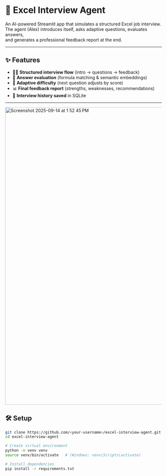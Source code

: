 # 🤖 Excel Interview Agent

An AI-powered Streamlit app that simulates a structured Excel job interview.  
The agent (Alex) introduces itself, asks adaptive questions, evaluates answers,  
and generates a professional feedback report at the end.

---

## ✨ Features
- 🧑‍💼 **Structured interview flow** (intro → questions → feedback)
- 🤔 **Answer evaluation** (formula matching & semantic embeddings)
- 🔄 **Adaptive difficulty** (next question adjusts by score)
- 📊 **Final feedback report** (strengths, weaknesses, recommendations)
- 💾 **Interview history saved** in SQLite

---

<img width="1470" height="956" alt="Screenshot 2025-09-14 at 1 52 45 PM" src="https://github.com/user-attachments/assets/9a50a0fe-c15e-422c-b51d-e88198989e0b" />

## 🛠️ Setup

```bash
git clone https://github.com/<your-username>/excel-interview-agent.git
cd excel-interview-agent

# Create virtual environment
python -m venv venv
source venv/bin/activate   # (Windows: venv\Scripts\activate)

# Install dependencies
pip install -r requirements.txt

